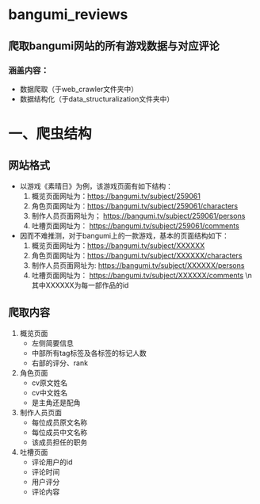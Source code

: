 # bangumi_reviews
## 爬取bangumi网站的所有游戏数据与对应评论
### 涵盖内容：
 - 数据爬取（于web_crawler文件夹中）
 - 数据结构化（于data_structuralization文件夹中）

# 一、爬虫结构
## 网站格式
- 以游戏《素晴日》为例，该游戏页面有如下结构：
    1. 概览页面网址为：https://bangumi.tv/subject/259061
    2. 角色页面网址为：https://bangumi.tv/subject/259061/characters
    3. 制作人员页面网址为； https://bangumi.tv/subject/259061/persons
    4. 吐槽页面网址为： https://bangumi.tv/subject/259061/comments
- 因而不难推测，对于bangumi上的一款游戏，基本的页面结构如下：
    1. 概览页面网址为：https://bangumi.tv/subject/XXXXXX
    2. 角色页面网址为：https://bangumi.tv/subject/XXXXXX/characters
    3. 制作人员页面网址为: https://bangumi.tv/subject/XXXXXX/persons
    4. 吐槽页面网址为： https://bangumi.tv/subject/XXXXXX/comments
\n其中XXXXXX为每一部作品的id

## 爬取内容
 1. 概览页面
    - 左侧简要信息
    - 中部所有tag标签及各标签的标记人数
    - 右部的评分、rank
 2. 角色页面
    - cv原文姓名
    - cv中文姓名
    - 是主角还是配角
 3. 制作人员页面
    - 每位成员原文名称
    - 每位成员中文名称
    - 该成员担任的职务
4. 吐槽页面
    - 评论用户的id
    - 评论时间
    - 用户评分
    - 评论内容
